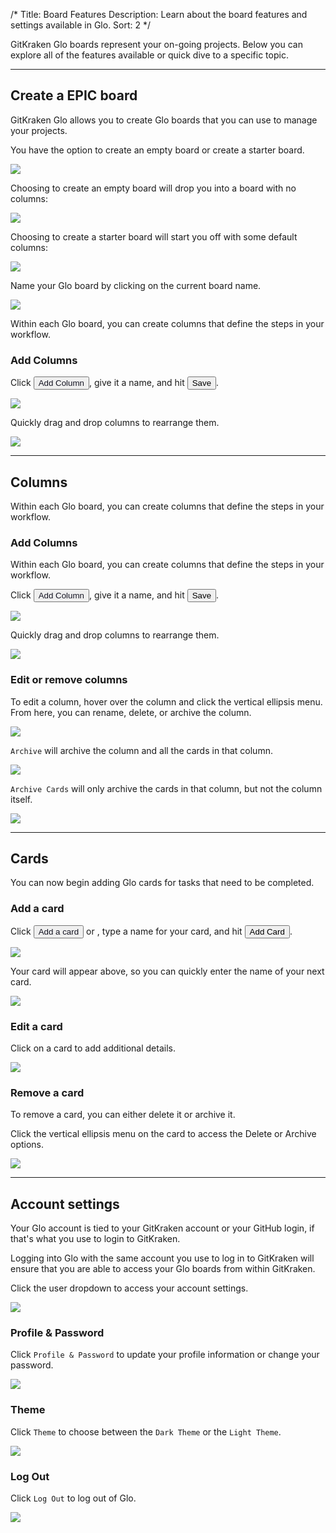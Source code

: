 /*
Title: Board Features
Description: Learn about the board features and settings available in Glo.
Sort: 2
*/

GitKraken Glo boards represent your on-going projects.  Below you can explore all of the features available or quick dive to a specific topic.

***

<a id="create-a-board"></a>

## Create a EPIC board

GitKraken Glo allows you to create Glo boards that you can use to manage your projects.

You have the option to create an empty board or create a starter board.  

<img src='/img/documentation/glo/start-glo-ing/create-board.png' srcset='/img/documentation/glo/start-glo-ing/create-board@2x.png 2x' class='img-bordered img-responsive center'>

Choosing to create an empty board will drop you into a board with no columns:

<img src='/img/documentation/glo/start-glo-ing/empty-board.png' srcset='/img/documentation/glo/start-glo-ing/empty-board@2x.png 2x' class='img-bordered img-responsive center'>

Choosing to create a starter board will start you off with some default columns:

<img src='/img/documentation/glo/start-glo-ing/starter-board.png' srcset='/img/documentation/glo/start-glo-ing/starter-board@2x.png 2x' class='img-bordered img-responsive center'>

Name your Glo board by clicking on the current board name.

<img src='/img/documentation/glo/start-glo-ing/name-board.gif' class='img-bordered img-responsive center'>

<a id="columns"></a>

Within each Glo board, you can create columns that define the steps in your workflow.

### Add Columns <a id="add-columns"></a>

Click <button class='button button--primary button--ui button--nolink'><span style='color:#141422;'>Add Column</span></button>, give it a name, and hit <button class='button button--success button--ui button--nolink'>Save</span></button>.

<img src='/img/documentation/glo/start-glo-ing/name-column.png' srcset='/img/documentation/glo/start-glo-ing/name-column@2x.png 2x' class='img-bordered img-responsive center'>

Quickly drag and drop columns to rearrange them.

<img src='/img/documentation/glo/start-glo-ing/rearrange-column.gif' class='img-bordered img-responsive center'>

***

## Columns

Within each Glo board, you can create columns that define the steps in your workflow.

<a id="add-columns"></a>

### Add Columns

Within each Glo board, you can create columns that define the steps in your workflow.

Click <button class='button button--primary button--ui button--nolink'><span style='color:#141422;'>Add Column</span></button>, give it a name, and hit <button class='button button--success button--ui button--nolink'>Save</span></button>.

<img src='/img/documentation/glo/start-glo-ing/name-column.png' srcset='/img/documentation/glo/start-glo-ing/name-column@2x.png 2x' class='img-bordered img-responsive center'>

Quickly drag and drop columns to rearrange them.

<img src='/img/documentation/glo/start-glo-ing/rearrange-column.gif' class='img-bordered img-responsive center'>

<a id="edit-or-remove-columns"></a>

### Edit or remove columns

To edit a column, hover over the column and click the vertical ellipsis menu.  From here, you can rename, delete, or archive the column.

<img src='/img/documentation/glo/start-glo-ing/edit-column.png' srcset='/img/documentation/glo/start-glo-ing/edit-column@2x.png 2x' class='img-bordered img-responsive center'>

`Archive` will archive the column and all the cards in that column.

<img src='/img/documentation/glo/start-glo-ing/archive-column.gif' class='img-bordered img-responsive center'>

`Archive Cards` will only archive the cards in that column, but not the column itself.

<img src='/img/documentation/glo/start-glo-ing/archive-cards.gif' class='img-bordered img-responsive center'>

***

<a id="cards"></a>

## Cards

You can now begin adding Glo cards for tasks that need to be completed.

<a id="add-a-card"></a>

### Add a card

Click <button class='button button--primary button--ui button--nolink'><span style='color:#141422;'>Add a card</span></button> or <i class="fa fa-plus" aria-hidden="true"></i>, type a name for your card, and hit <button class='button button--success button--ui button--nolink'>Add Card</span></button>.

<img src='/img/documentation/glo/start-glo-ing/name-card.png' srcset='/img/documentation/glo/start-glo-ing/name-card@2x.png 2x' class='img-bordered img-responsive center'>

Your card will appear above, so you can quickly enter the name of your next card.

<img src='/img/documentation/glo/start-glo-ing/create-another-card.png' srcset='/img/documentation/glo/start-glo-ing/create-another-card@2x.png 2x' class='img-bordered img-responsive center'>

<a id="edit-a-card"></a>

### Edit a card

Click on a card to add additional details.

<img src='/img/documentation/glo/start-glo-ing/add-details.png' srcset='/img/documentation/glo/start-glo-ing/add-details@2x.png 2x' class='img-bordered img-responsive center'>

<a id="remove-a-card"></a>

### Remove a card

To remove a card, you can either delete it or archive it.  

Click the vertical ellipsis menu on the card to access the Delete or Archive options.

<img src='/img/documentation/glo/start-glo-ing/remove-card.png' srcset='/img/documentation/glo/start-glo-ing/remove-card@2x.png 2x' class='img-bordered img-responsive center'>

***

<a id="account-settings"></a>

## Account settings

Your Glo account is tied to your GitKraken account or your GitHub login, if that's what you use to login to GitKraken.  

Logging into Glo with the same account you use to log in to GitKraken will ensure that you are able to access your Glo boards from within GitKraken.

Click the user dropdown to access your account settings.

<img src='/img/documentation/glo/start-glo-ing/account-settings.png' srcset='/img/documentation/glo/start-glo-ing/account-settings@2x.png 2x' class='img-bordered img-responsive center'>

<a id="profile-and-password"></a>

### Profile & Password

Click `Profile & Password` to update your profile information or change your password.

<img src='/img/documentation/glo/start-glo-ing/profile-password.png' srcset='/img/documentation/glo/start-glo-ing/profile-password@2x.png 2x' class='img-bordered img-responsive center'>

<a id="theme"></a>

### Theme

Click `Theme` to choose between the `Dark Theme` or the `Light Theme`.

<img src='/img/documentation/glo/start-glo-ing/choose-theme.png' srcset='/img/documentation/glo/start-glo-ing/choose-theme@2x.png 2x' class='img-bordered img-responsive center'>

<a id="log-out"></a>

### Log Out

Click `Log Out` to log out of Glo.  

<img src='/img/documentation/glo/start-glo-ing/log-out.png' srcset='/img/documentation/glo/start-glo-ing/log-out@2x.png 2x' class='img-bordered img-responsive center'>
